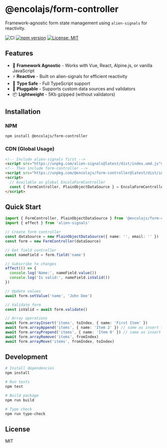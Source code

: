 # @encolajs/form-controller

Framework-agnostic form state management using `alien-signals` for reactivity.

![CI](https://github.com/encolajs/encolajs-form-controller/workflows/CI/badge.svg)
[![npm version](https://badge.fury.io/js/@encolajs%2Fform-controller.svg)](https://badge.fury.io/js/@encolajs%2Fvalidator)
[![License: MIT](https://img.shields.io/badge/License-MIT-blue.svg)](https://opensource.org/licenses/MIT)


## Features

- 🚀 **Framework Agnostic** - Works with Vue, React, Alpine.js, or vanilla JavaScript
- ⚡ **Reactive** - Built on alien-signals for efficient reactivity
- 🎯 **Type Safe** - Full TypeScript support
- 🧩 **Pluggable** - Supports custom data sources and validators
- 📦 **Lightweight** - 5Kb gzipped (without validators)

## Installation

### NPM
```bash
npm install @encolajs/form-controller
```

### CDN (Global Usage)
```html
<!-- Include alien-signals first -->
<script src="https://unpkg.com/alien-signals@latest/dist/index.umd.js"></script>
<!-- Then include form-controller -->
<script src="https://unpkg.com/@encolajs/form-controller@latest/dist/index.umd.js"></script>
<script>
  // Available as global EncolaFormController
  const { FormController, PlainObjectDataSource } = EncolaFormController
</script>
```

## Quick Start

```typescript
import { FormController, PlainObjectDataSource } from '@encolajs/form-controller'
import { effect } from 'alien-signals'

// Create form controller
const dataSource = new PlainObjectDataSource({ name: '', email: '' })
const form = new FormController(dataSource)

// Get field controller
const nameField = form.field('name')

// Subscribe to changes
effect(() => {
  console.log('Name:', nameField.value())
  console.log('Is valid:', nameField.isValid())
})

// Update values
await form.setValue('name', 'John Doe')

// Validate form
const isValid = await form.validate()

// Array operations
await form.arrayInsert('items', toIndex, { name: 'First Item' })
await form.arrayAppend('items', { name: 'Item 2' }) // same as insert to the last position
await form.arrayPrepend('items', { name: 'Item 0' }) // same as insert to the last position
await form.arrayRemove('items', fromIndex)
await form.arrayMove('items', fromIndex, toIndex)
```

## Development

```bash
# Install dependencies
npm install

# Run tests
npm test

# Build package
npm run build

# Type check
npm run type-check
```

## License

MIT